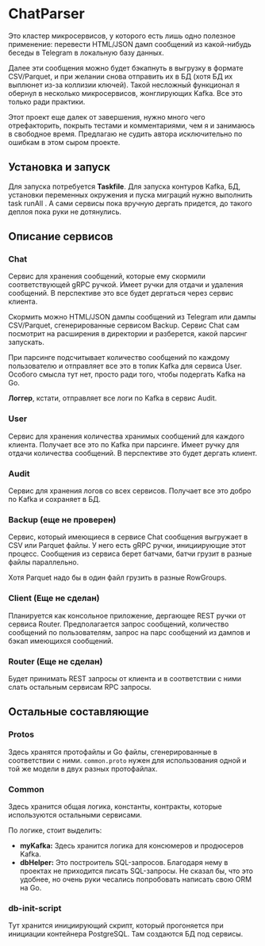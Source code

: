 # ChatParser

Это кластер микросервисов, у которого есть лишь одно полезное применение: перевести HTML/JSON дамп сообщений из какой-нибудь беседы в Telegram в локальную базу данных.

Далее эти сообщения можно будет бэкапнуть в выгрузку в формате CSV/Parquet, и при желании снова отправить их в БД (хотя БД их выплюнет из-за коллизии ключей). Такой несложный функционал я обернул в несколько микросервисов, жонглирующих Kafka. Все это только ради практики.

Этот проект еще далек от завершения, нужно много чего отрефакторить, покрыть тестами и комментариями, чем я и занимаюсь в свободное время. Предлагаю не судить автора исключительно по ошибкам в этом сыром проекте.

## Установка и запуск

Для запуска потребуется **Taskfile**. Для запуска контуров Kafka, БД, установки переменных окружения и пуска миграций нужно выполнить task runAll .
А сами сервисы пока вручную дергать придется, до такого деплоя пока руки не дотянулись.

## Описание сервисов

### Chat
Сервис для хранения сообщений, которые ему скормили соответствующей gRPC ручкой. Имеет ручки для отдачи и удаления сообщений. В перспективе это все будет дергаться через сервис клиента.

Скормить можно HTML/JSON дампы сообщений из Telegram или дампы CSV/Parquet, сгенерированные сервисом Backup. Сервис Chat сам посмотрит на расширения в директории и разберется, какой парсинг запускать.

При парсинге подсчитывает количество сообщений по каждому пользователю и отправляет все это в топик Kafka для сервиса User. Особого смысла тут нет, просто ради того, чтобы подергать Kafka на Go.

**Логгер**, кстати, отправляет все логи по Kafka в сервис Audit.

### User
Сервис для хранения количества хранимых сообщений для каждого клиента. Получает все это по Kafka при парсинге. Имеет ручку для отдачи количества сообщений. В перспективе это будет дергать клиент.

### Audit
Сервис для хранения логов со всех сервисов. Получает все это добро по Kafka и сохраняет в БД.

### Backup (еще не проверен)
Сервис, который имеющиеся в сервисе Chat сообщения выгружает в CSV или Parquet файлы. У него есть gRPC ручки, инициирующие этот процесс. Сообщения из сервиса берет батчами, батчи грузит в разные файлы параллельно.

Хотя Parquet надо бы в один файл грузить в разные RowGroups.

### Client (Еще не сделан)
Планируется как консольное приложение, дергающее REST ручки от сервиса Router. Предполагается запрос сообщений, количество сообщений по пользователям, запрос на парс сообщений из дампов и бэкап имеющихся сообщений.

### Router (Еще не сделан)
Будет принимать REST запросы от клиента и в соответствии с ними слать остальным сервисам RPC запросы.

## Остальные составляющие

### Protos
Здесь хранятся протофайлы и Go файлы, сгенерированные в соответствии с ними. `common.proto` нужен для использования одной и той же модели в двух разных протофайлах.

### Common
Здесь хранится общая логика, константы, контракты, которые используются остальными сервисами.

По логике, стоит выделить:
- **myKafka:** Здесь хранится логика для консюмеров и продюсеров Kafka.
- **dbHelper:** Это построитель SQL-запросов. Благодаря нему в проектах не приходится писать SQL-запросы. Не сказал бы, что это удобнее, но очень руки чесались попробовать написать свою ORM на Go.

### db-init-script
Тут хранится инициирующий скрипт, который прогоняется при инициации контейнера PostgreSQL. Там создаются БД под сервисы.
